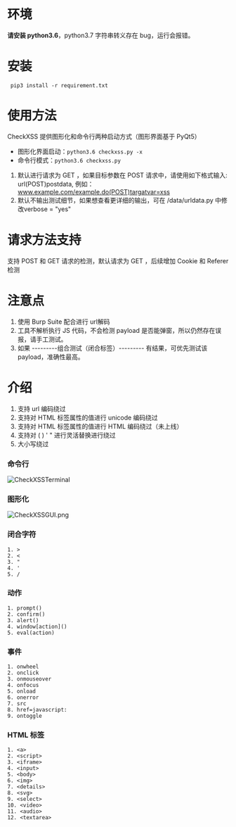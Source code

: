 # 环境
**请安装 python3.6**，python3.7 字符串转义存在 bug，运行会报错。

# 安装
`
pip3 install -r requirement.txt`

# 使用方法
CheckXSS 提供图形化和命令行两种启动方式（图形界面基于 PyQt5）
- 图形化界面启动：`python3.6 checkxss.py -x`
- 命令行模式：`python3.6 checkxss.py`
1. 默认进行请求为 GET ，如果目标参数在 POST 请求中，请使用如下格式输入: url(POST)postdata, 例如：www.example.com/example.do(POST)targatvar=xss
2. 默认不输出测试细节，如果想查看更详细的输出，可在 /data/urldata.py 中修改verbose = "yes"

# 请求方法支持
支持 POST 和 GET 请求的检测，默认请求为 GET ，后续增加 Cookie 和 Referer 检测

# 注意点
1. 使用 Burp Suite 配合进行 url解码
2. 工具不解析执行 JS 代码，不会检测 payload 是否能弹窗，所以仍然存在误报，请手工测试。
3. 如果  ---------组合测试（闭合标签）--------- 有结果，可优先测试该 payload，准确性最高。
# 介绍

1. 支持 url 编码绕过
2. 支持对 HTML 标签属性的值进行 unicode 编码绕过
3. 支持对 HTML 标签属性的值进行 HTML 编码绕过（未上线）
4. 支持对 ( ) ' " 进行灵活替换进行绕过
5. 大小写绕过
### 命令行
![CheckXSSTerminal](https://i.loli.net/2019/10/18/IUTh9cFOPoRNtWe.png)
### 图形化
![CheckXSSGUI.png](https://i.loli.net/2019/09/30/P5g2NWklJ4mEoqF.png)

### 闭合字符
```
1. >
2. <
3. "
4. '
5. /
```

### 动作
```
1. prompt()
2. confirm()
3. alert()
4. window[action]()
5. eval(action)
```
### 事件
```
1. onwheel
2. onclick
3. onmouseover
4. onfocus
5. onload
6. onerror
7. src
8. href=javascript:
9. ontoggle
```
### HTML 标签
```
1. <a>
2. <script>
3. <iframe>
4. <input>
5. <body>
6. <img>
7. <details>
8. <svg>
9. <select>
10. <video>
11. <audio>
12. <textarea> 
```
